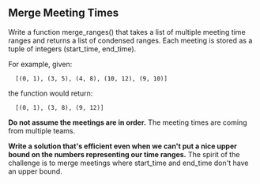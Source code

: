 ## Merge Meeting Times

Write a function merge_ranges() that takes a list of multiple meeting time ranges and returns a list of condensed ranges. Each meeting is stored as a tuple of integers (start_time, end_time).

For example, given:

```
  [(0, 1), (3, 5), (4, 8), (10, 12), (9, 10)]
```

the function would return:

```
  [(0, 1), (3, 8), (9, 12)]
```

**Do not assume the meetings are in order.** The meeting times are coming from multiple teams.

**Write a solution that's efficient even when we can't put a nice upper bound on the numbers representing our time ranges.** The spirit of the challenge is to merge meetings where start_time and end_time don't have an upper bound.
